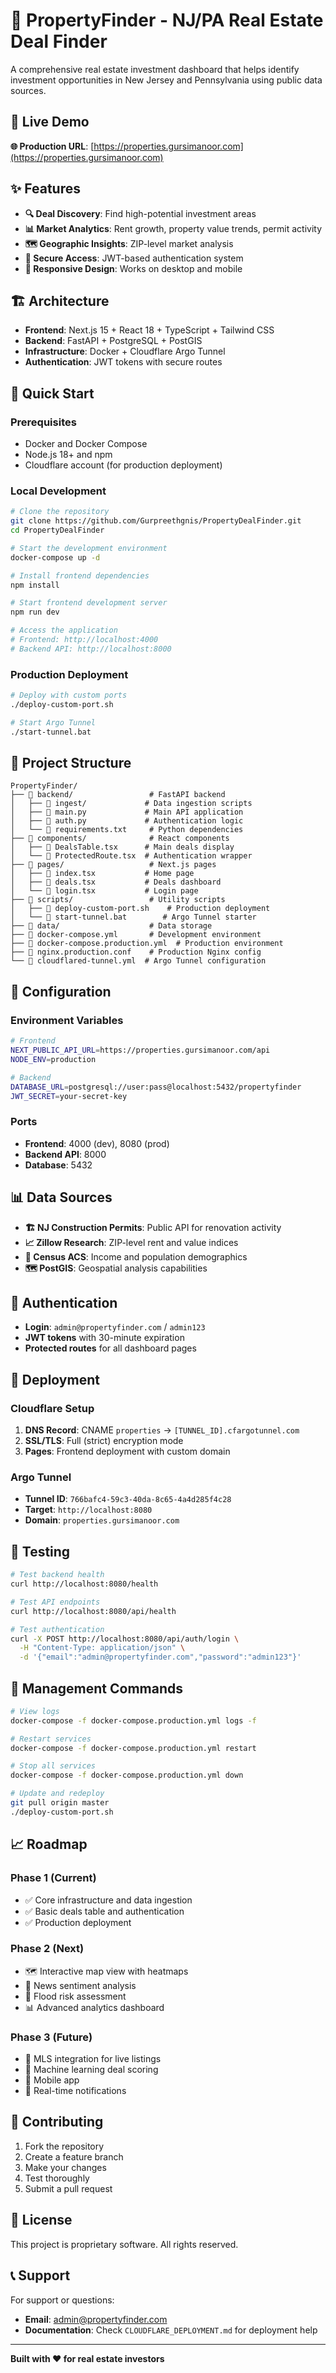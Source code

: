 # 🏡 PropertyFinder - NJ/PA Real Estate Deal Finder

A comprehensive real estate investment dashboard that helps identify investment opportunities in New Jersey and Pennsylvania using public data sources.

## 🚀 **Live Demo**

**🌐 Production URL**: [https://properties.gursimanoor.com](https://properties.gursimanoor.com)

## ✨ **Features**

- **🔍 Deal Discovery**: Find high-potential investment areas
- **📊 Market Analytics**: Rent growth, property value trends, permit activity
- **🗺️ Geographic Insights**: ZIP-level market analysis
- **🔐 Secure Access**: JWT-based authentication system
- **📱 Responsive Design**: Works on desktop and mobile

## 🏗️ **Architecture**

- **Frontend**: Next.js 15 + React 18 + TypeScript + Tailwind CSS
- **Backend**: FastAPI + PostgreSQL + PostGIS
- **Infrastructure**: Docker + Cloudflare Argo Tunnel
- **Authentication**: JWT tokens with secure routes

## 🚀 **Quick Start**

### **Prerequisites**
- Docker and Docker Compose
- Node.js 18+ and npm
- Cloudflare account (for production deployment)

### **Local Development**
```bash
# Clone the repository
git clone https://github.com/Gurpreethgnis/PropertyDealFinder.git
cd PropertyDealFinder

# Start the development environment
docker-compose up -d

# Install frontend dependencies
npm install

# Start frontend development server
npm run dev

# Access the application
# Frontend: http://localhost:4000
# Backend API: http://localhost:8000
```

### **Production Deployment**
```bash
# Deploy with custom ports
./deploy-custom-port.sh

# Start Argo Tunnel
./start-tunnel.bat
```

## 📁 **Project Structure**

```
PropertyFinder/
├── 📁 backend/                 # FastAPI backend
│   ├── 📁 ingest/             # Data ingestion scripts
│   ├── 📄 main.py             # Main API application
│   ├── 📄 auth.py             # Authentication logic
│   └── 📄 requirements.txt     # Python dependencies
├── 📁 components/              # React components
│   ├── 📄 DealsTable.tsx      # Main deals display
│   └── 📄 ProtectedRoute.tsx  # Authentication wrapper
├── 📁 pages/                   # Next.js pages
│   ├── 📄 index.tsx           # Home page
│   ├── 📄 deals.tsx           # Deals dashboard
│   └── 📄 login.tsx           # Login page
├── 📁 scripts/                 # Utility scripts
│   ├── 📄 deploy-custom-port.sh    # Production deployment
│   └── 📄 start-tunnel.bat        # Argo Tunnel starter
├── 📁 data/                    # Data storage
├── 📄 docker-compose.yml       # Development environment
├── 📄 docker-compose.production.yml  # Production environment
├── 📄 nginx.production.conf    # Production Nginx config
└── 📄 cloudflared-tunnel.yml  # Argo Tunnel configuration
```

## 🔧 **Configuration**

### **Environment Variables**
```bash
# Frontend
NEXT_PUBLIC_API_URL=https://properties.gursimanoor.com/api
NODE_ENV=production

# Backend
DATABASE_URL=postgresql://user:pass@localhost:5432/propertyfinder
JWT_SECRET=your-secret-key
```

### **Ports**
- **Frontend**: 4000 (dev), 8080 (prod)
- **Backend API**: 8000
- **Database**: 5432

## 📊 **Data Sources**

- **🏗️ NJ Construction Permits**: Public API for renovation activity
- **📈 Zillow Research**: ZIP-level rent and value indices
- **👥 Census ACS**: Income and population demographics
- **🗺️ PostGIS**: Geospatial analysis capabilities

## 🔐 **Authentication**

- **Login**: `admin@propertyfinder.com` / `admin123`
- **JWT tokens** with 30-minute expiration
- **Protected routes** for all dashboard pages

## 🚀 **Deployment**

### **Cloudflare Setup**
1. **DNS Record**: CNAME `properties` → `[TUNNEL_ID].cfargotunnel.com`
2. **SSL/TLS**: Full (strict) encryption mode
3. **Pages**: Frontend deployment with custom domain

### **Argo Tunnel**
- **Tunnel ID**: `766bafc4-59c3-40da-8c65-4a4d285f4c28`
- **Target**: `http://localhost:8080`
- **Domain**: `properties.gursimanoor.com`

## 🧪 **Testing**

```bash
# Test backend health
curl http://localhost:8080/health

# Test API endpoints
curl http://localhost:8080/api/health

# Test authentication
curl -X POST http://localhost:8080/api/auth/login \
  -H "Content-Type: application/json" \
  -d '{"email":"admin@propertyfinder.com","password":"admin123"}'
```

## 🔧 **Management Commands**

```bash
# View logs
docker-compose -f docker-compose.production.yml logs -f

# Restart services
docker-compose -f docker-compose.production.yml restart

# Stop all services
docker-compose -f docker-compose.production.yml down

# Update and redeploy
git pull origin master
./deploy-custom-port.sh
```

## 📈 **Roadmap**

### **Phase 1 (Current)**
- ✅ Core infrastructure and data ingestion
- ✅ Basic deals table and authentication
- ✅ Production deployment

### **Phase 2 (Next)**
- 🗺️ Interactive map view with heatmaps
- 📰 News sentiment analysis
- 🌊 Flood risk assessment
- 📊 Advanced analytics dashboard

### **Phase 3 (Future)**
- 🔗 MLS integration for live listings
- 🤖 Machine learning deal scoring
- 📱 Mobile app
- 🔔 Real-time notifications

## 🤝 **Contributing**

1. Fork the repository
2. Create a feature branch
3. Make your changes
4. Test thoroughly
5. Submit a pull request

## 📄 **License**

This project is proprietary software. All rights reserved.

## 📞 **Support**

For support or questions:
- **Email**: admin@propertyfinder.com
- **Documentation**: Check `CLOUDFLARE_DEPLOYMENT.md` for deployment help

---

**Built with ❤️ for real estate investors**

